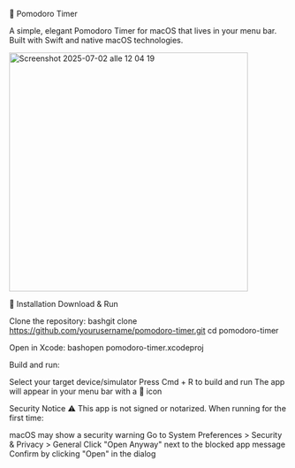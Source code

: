 🍅 Pomodoro Timer

A simple, elegant Pomodoro Timer for macOS that lives in your menu bar. Built with Swift and native macOS technologies.

<img width="432" alt="Screenshot 2025-07-02 alle 12 04 19" src="https://github.com/user-attachments/assets/37c94be8-a5ff-48f4-92fe-3821db8e8364" />



🚀 Installation
Download & Run

Clone the repository:
bashgit clone https://github.com/yourusername/pomodoro-timer.git
cd pomodoro-timer

Open in Xcode:
bashopen pomodoro-timer.xcodeproj

Build and run:

Select your target device/simulator
Press Cmd + R to build and run
The app will appear in your menu bar with a 🍅 icon



Security Notice
⚠️ This app is not signed or notarized. When running for the first time:

macOS may show a security warning
Go to System Preferences > Security & Privacy > General
Click "Open Anyway" next to the blocked app message
Confirm by clicking "Open" in the dialog
